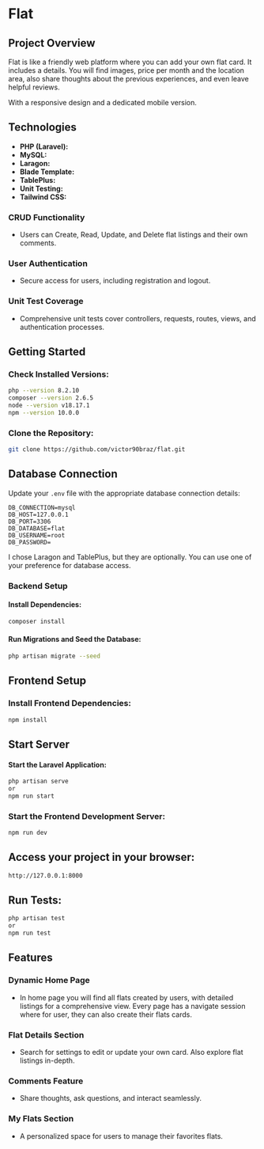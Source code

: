 # Flat

## Project Overview

Flat is like a friendly web platform where you can add your own flat card. It includes a details.
You will find images, price per month and the location area, also share thoughts about the previous experiences, and even leave helpful reviews.

With a responsive design and a dedicated mobile version.

## Technologies

-   **PHP (Laravel):**
-   **MySQL:**
-   **Laragon:**
-   **Blade Template:**
-   **TablePlus:**
-   **Unit Testing:**
-   **Tailwind CSS:**

### CRUD Functionality

-   Users can Create, Read, Update, and Delete flat listings and their own comments.

### User Authentication

-   Secure access for users, including registration and logout.

### Unit Test Coverage

-   Comprehensive unit tests cover controllers, requests, routes, views, and authentication processes.

## Getting Started

### Check Installed Versions:

```bash
php --version 8.2.10
composer --version 2.6.5
node --version v18.17.1
npm --version 10.0.0
```

### Clone the Repository:

```bash
git clone https://github.com/victor90braz/flat.git
```

## Database Connection

Update your `.env` file with the appropriate database connection details:

```env
DB_CONNECTION=mysql
DB_HOST=127.0.0.1
DB_PORT=3306
DB_DATABASE=flat
DB_USERNAME=root
DB_PASSWORD=
```

I chose Laragon and TablePlus, but they are optionally. You can use one of your preference for database access.

### Backend Setup

#### Install Dependencies:

```bash
composer install
```

#### Run Migrations and Seed the Database:

```bash
php artisan migrate --seed
```

## Frontend Setup

### Install Frontend Dependencies:

```bash
npm install
```

## Start Server

#### Start the Laravel Application:

```bash
php artisan serve
or
npm run start
```

### Start the Frontend Development Server:

```bash
npm run dev
```

## Access your project in your browser:

```bash
http://127.0.0.1:8000
```

## Run Tests:

```bash
php artisan test
or
npm run test
```

## Features

### Dynamic Home Page

-   In home page you will find all flats created by users, with detailed listings for a comprehensive view.
    Every page has a navigate session where for user, they can also create their flats cards.

### Flat Details Section

-   Search for settings to edit or update your own card. Also explore flat listings in-depth.

### Comments Feature

-   Share thoughts, ask questions, and interact seamlessly.

### My Flats Section

-   A personalized space for users to manage their favorites flats.
